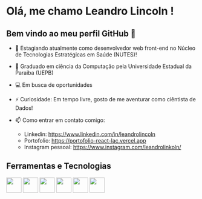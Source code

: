 # Olá, me chamo Leandro Lincoln ! 
## Bem vindo ao meu perfil GitHub 👋




- 🔭 Estagiando atualmente como desenvolvedor web front-end no Núcleo de Tecnologias Estratégicas em Saúde (NUTES)!
- :bookmark_tabs: Graduado em ciência da Computação pela Universidade Estadual da Paraiba (UEPB)
- :computer: Em busca de oportunidades   
- ⚡ Curiosidade: Em tempo livre, gosto de me aventurar como ciêntista de Dados!
- 📫 Como entrar em contato comigo: 
    
    - Linkedin: https://www.linkedin.com/in/leandrolincoln
    - Portofolio: https://portofolio-react-lac.vercel.app
    - Instagram pessoal: https://www.instagram.com/leandrolinkoln/



## Ferramentas e Tecnologias



<img src="https://cdn.jsdelivr.net/gh/devicons/devicon/icons/html5/html5-original.svg" width="40" height="40" />   <img src="https://cdn.jsdelivr.net/gh/devicons/devicon/icons/css3/css3-original.svg" width="40" height="40" />   <img src="https://cdn.jsdelivr.net/gh/devicons/devicon/icons/javascript/javascript-original.svg" width="40" height="40" />   <img src="https://cdn.jsdelivr.net/gh/devicons/devicon/icons/typescript/typescript-original.svg" width="40" height="40"/>   <img src="https://cdn.jsdelivr.net/gh/devicons/devicon/icons/react/react-original.svg" width="40" height="40"/>   <img src="https://cdn.jsdelivr.net/gh/devicons/devicon/icons/angularjs/angularjs-original.svg"  width="40" height="40" />
          
          
          
